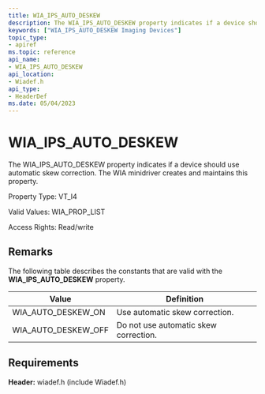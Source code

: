 ```yaml
---
title: WIA_IPS_AUTO_DESKEW
description: The WIA_IPS_AUTO_DESKEW property indicates if a device should use automatic skew correction. The WIA minidriver creates and maintains this property.
keywords: ["WIA_IPS_AUTO_DESKEW Imaging Devices"]
topic_type:
- apiref
ms.topic: reference
api_name:
- WIA_IPS_AUTO_DESKEW
api_location:
- Wiadef.h
api_type:
- HeaderDef
ms.date: 05/04/2023
---
```


# WIA_IPS_AUTO_DESKEW

The WIA_IPS_AUTO_DESKEW property indicates if a device should use automatic skew correction. The WIA minidriver creates and maintains this property.

Property Type: VT_I4

Valid Values: WIA_PROP_LIST

Access Rights: Read/write

## Remarks

The following table describes the constants that are valid with the **WIA_IPS_AUTO_DESKEW** property.

| Value | Definition |
|--|--|
| WIA_AUTO_DESKEW_ON | Use automatic skew correction. |
| WIA_AUTO_DESKEW_OFF | Do not use automatic skew correction. |

## Requirements

**Header:** wiadef.h (include Wiadef.h)
